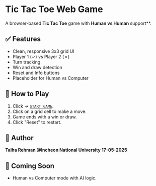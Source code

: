 # Tic Tac Toe Web Game

A browser-based **Tic Tac Toe** game with **Human vs Human** support**.

## ✅ Features

- Clean, responsive 3x3 grid UI
- Player 1 (✓) vs Player 2 (✗)
- Turn tracking
- Win and draw detection
- Reset and Info buttons
- Placeholder for Human vs Computer

## 🚀 How to Play

1. Click -> [`START GAME`](https://talharehmanmtrkt.github.io/trk-utils-TicTacToe/).
2. Click on a grid cell to make a move.
3. Game ends with a win or draw.
4. Click "Reset" to restart.

## 👤 Author

**Talha Rehman @Incheon National University 17-05-2025**

## 🔮 Coming Soon

- Human vs Computer mode with AI logic.

